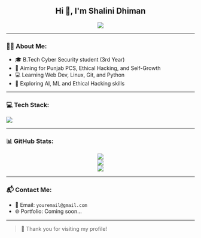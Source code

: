 <h2 align="center">Hi 👋, I'm Shalini Dhiman</h2>
<p align="center">
  <img src="https://readme-typing-svg.demolab.com/?lines=Cybersecurity%20Student;Dreaming%20Big%20%F0%9F%92%AB;Loves%20Coding%20%26%20Design" />
</p>

---

### 👩‍💻 About Me:
- 🎓 B.Tech Cyber Security student (3rd Year)
- 🎯 Aiming for Punjab PCS, Ethical Hacking, and Self-Growth
- 💻 Learning Web Dev, Linux, Git, and Python
- 🌱 Exploring AI, ML and Ethical Hacking skills

---

### 💻 Tech Stack:
<p>
  <img src="https://skillicons.dev/icons?i=html,css,js,php,mysql,python,linux,git,vscode,figma" />
</p>

---

### 📊 GitHub Stats:
<p align="center">
  <img src="https://github-readme-stats.vercel.app/api?username=shahi0121&show_icons=true&theme=tokyonight" />
  <br/>
  <img src="https://github-readme-streak-stats.herokuapp.com/?user=shahi0121&theme=tokyonight" />
  <br/>
  <img src="https://github-readme-stats.vercel.app/api/top-langs/?username=shahi0121&layout=compact&theme=tokyonight" />
</p>

---

### 📬 Contact Me:
- 📮 Email: `youremail@gmail.com`
- 🌐 Portfolio: Coming soon...

---

> 🫶 Thank you for visiting my profile!

